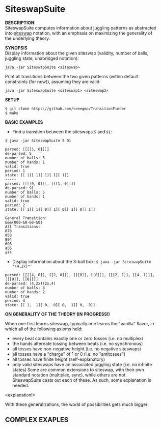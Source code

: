 SiteswapSuite
================

**DESCRIPTION**  
SiteswapSuite computes information about juggling patterns as abstracted into [siteswap](http://en.wikipedia.org/wiki/Siteswap) notation, with an emphasis on maximizing the generality of the underlying theory.

**SYNOPSIS**  
 Display information about the given siteswap (validity, number of balls, juggling state, unabridged notation):

`java -jar SiteswapSuite <siteswap>`

Print all transitions between the two given patterns (within default constraints (for now)), assuming they are valid:

`java -jar SiteswapSuite <siteswap1> <siteswap2>` 


**SETUP**

`$ git clone https://github.com/seeegma/TransitionFinder`  
`$ make`

**BASIC EXAMPLES**
- Find a transition between the siteswaps `5` and `91`:

`$ java -jar SiteswapSuite 5 91`  
```
parsed: [[[[5, 0]]]]
de-parsed: 5
number of balls: 5
number of hands: 1
valid: true
period: 1
state: [[ 1][ 1][ 1][ 1][ 1]]
-----
parsed: [[[[9, 0]]], [[[1, 0]]]]
de-parsed: 91
number of balls: 5
number of hands: 1
valid: true
period: 2
state: [[ 1][ 1][ 0][ 1][ 0][ 1][ 0][ 1]]
-----
General Transition:
&&&{000-&0-&0-&0}
All Transitions:
678
858
894
696
a56
a74
```

- Display information about the 3-ball box:
`$ java -jar SiteswapSuite '(4,2x)*'`
```
parsed: [[[[4, 0]], [[2, 0]]], [[[0]], [[0]]], [[[2, 1]], [[4, 1]]], [[[0]], [[0]]]]
de-parsed: (4,2x)(2x,4)
number of balls: 3
number of hands: 2
valid: true
period: 4
state: [[ 1,  1][ 0,  0][ 0,  1][ 0,  0]]
```

**ON GENERALITY OF THE THEORY (IN PROGRESS!)**

When one first learns siteswap, typically one learns the "vanilla" flavor, in which all of the following axioms hold:
- every beat contains exactly one or zero tosses (i.e. no multiplex)
- the hands alternate tossing between beats (i.e. no synchronous)
- all tosses have non-negative height (i.e. no negative siteswaps)
- all tosses have a "charge" of 1 or 0 (i.e. no "antitosses")
- all tosses have finite height (self-explanatory)
- only valid siteswaps have an associated juggling state (i.e. no infinite states)
Some are common extensions to siteswap, with their own standard notation (multiplex, sync), while others are not.  
SiteswapSuite casts out each of these. As such, some explanation is needed.

\<explanation!\>

With these generalizations, the world of possibilities gets much bigger:

**COMPLEX EXAPLES**
- 
